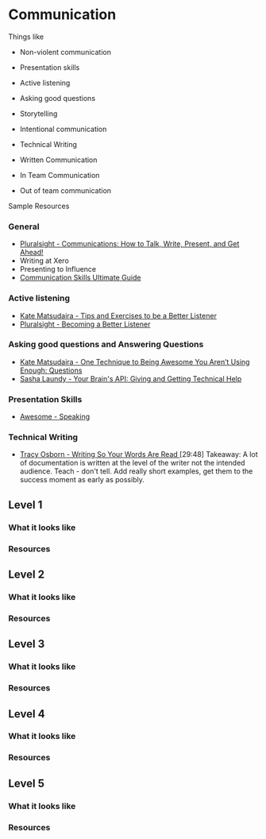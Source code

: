 # Communication

Things like
- Non-violent communication
- Presentation skills
- Active listening
- Asking good questions
- Storytelling
- Intentional communication
- Technical Writing
- Written Communication


- In Team Communication
- Out of team communication

Sample Resources

### General
- [Pluralsight - Communications: How to Talk, Write, Present, and Get Ahead!](https://app.pluralsight.com/library/courses/communication-skills)
- Writing at Xero
- Presenting to Influence
- [Communication Skills Ultimate Guide](https://www.makingbusinessmatter.co.uk/communication-skills-ultimate-guide/)

### Active listening
- [Kate Matsudaira - Tips and Exercises to be a Better Listener](http://katemats.com/tips-exercises-better-listener/)
- [Pluralsight - Becoming a Better Listener](https://app.pluralsight.com/library/courses/becoming-better-listener)

### Asking good questions and Answering Questions
- [Kate Matsudaira - One Technique to Being Awesome You Aren’t Using Enough: Questions](http://katemats.com/one-technique-to-being-awesome-you-arent-using-enough-questions/) 
- [Sasha Laundy - Your Brain's API: Giving and Getting Technical Help](https://www.youtube.com/watch?v=hY14Er6JX2s)

### Presentation Skills

- [Awesome - Speaking](https://github.com/matteofigus/awesome-speaking)

### Technical Writing

- [Tracy Osborn - Writing So Your Words Are Read ](https://www.youtube.com/watch?v=8LiV759Bje0) [29:48]
Takeaway: A lot of documentation is written at the level of the writer not the intended audience. Teach - don't tell. Add really short examples, get them to the success moment as early as possibly.

## Level 1

### What it looks like

### Resources

## Level 2

### What it looks like

### Resources

## Level 3

### What it looks like

### Resources

## Level 4

### What it looks like

### Resources

## Level 5

### What it looks like

### Resources